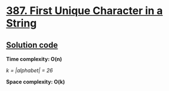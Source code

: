 # [387. First Unique Character in a String](https://leetcode.com/problems/first-unique-character-in-a-string/)

## [Solution code](https://github.com/alexengrig/leetcode/blob/main/src/main/java/dev/alexengrig/leetcode/_387_first_unique_character_in_string/Solution.java)

**Time complexity: O(n)**

_k = |alphabet| = 26_

**Space complexity: O(k)**
